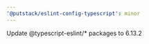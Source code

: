 ```yaml
---
'@putstack/eslint-config-typescript': minor
---
```


Update @typescript-eslint/\* packages to 6.13.2
